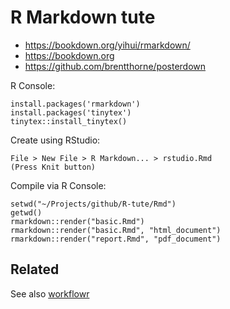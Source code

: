 # R Markdown tute

- https://bookdown.org/yihui/rmarkdown/
- https://bookdown.org
- https://github.com/brentthorne/posterdown

R Console:

```
install.packages('rmarkdown')
install.packages('tinytex')
tinytex::install_tinytex()
```

Create using RStudio:

```
File > New File > R Markdown... > rstudio.Rmd
(Press Knit button)
```

Compile via R Console:

```
setwd("~/Projects/github/R-tute/Rmd")
getwd()
rmarkdown::render("basic.Rmd")
rmarkdown::render("basic.Rmd", "html_document")
rmarkdown::render("report.Rmd", "pdf_document")
```

## Related

See also [workflowr](../workflowr)
